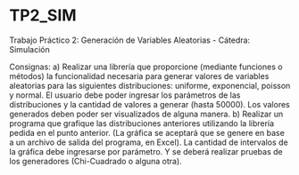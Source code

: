 # TP2_SIM
Trabajo Práctico 2: Generación de Variables Aleatorias - Cátedra: Simulación

Consignas:
a) Realizar una librería que proporcione (mediante funciones o métodos) la funcionalidad necesaria para generar valores de variables aleatorias para las siguientes distribuciones: uniforme, exponencial, poisson y normal.
El usuario debe poder ingresar los parámetros de las distribuciones y la cantidad de valores a generar (hasta 50000). Los valores generados deben poder ser visualizados de alguna manera.
b) Realizar un programa que grafique las distribuciones anteriores utilizando la librería pedida en el punto anterior. (La gráfica se aceptará que se genere en base a un archivo de salida del programa, en Excel).
La cantidad de intervalos de la gráfica debe ingresarse por parámetro. Y se deberá realizar pruebas de los generadores (Chi-Cuadrado o alguna otra).
